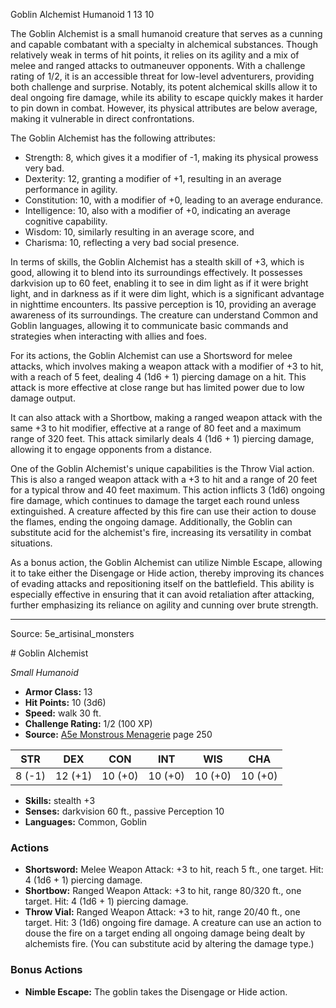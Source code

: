 <MonsterName/>Goblin Alchemist</MonsterName>
<CreatureType/>Humanoid</CreatureType>
<CR/>1</CR>
<AC/>13</AC>
<HP/>10</HP>
<summary>The Goblin Alchemist is a small humanoid creature that serves as a cunning and capable combatant with a specialty in alchemical substances. Though relatively weak in terms of hit points, it relies on its agility and a mix of melee and ranged attacks to outmaneuver opponents. With a challenge rating of 1/2, it is an accessible threat for low-level adventurers, providing both challenge and surprise. Notably, its potent alchemical skills allow it to deal ongoing fire damage, while its ability to escape quickly makes it harder to pin down in combat. However, its physical attributes are below average, making it vulnerable in direct confrontations.</summary>

<detail>

The Goblin Alchemist has the following attributes: 
- Strength: 8, which gives it a modifier of -1, making its physical prowess very bad.
- Dexterity: 12, granting a modifier of +1, resulting in an average performance in agility.
- Constitution: 10, with a modifier of +0, leading to an average endurance.
- Intelligence: 10, also with a modifier of +0, indicating an average cognitive capability.
- Wisdom: 10, similarly resulting in an average score, and 
- Charisma: 10, reflecting a very bad social presence.

In terms of skills, the Goblin Alchemist has a stealth skill of +3, which is good, allowing it to blend into its surroundings effectively. It possesses darkvision up to 60 feet, enabling it to see in dim light as if it were bright light, and in darkness as if it were dim light, which is a significant advantage in nighttime encounters. Its passive perception is 10, providing an average awareness of its surroundings. The creature can understand Common and Goblin languages, allowing it to communicate basic commands and strategies when interacting with allies and foes.

For its actions, the Goblin Alchemist can use a Shortsword for melee attacks, which involves making a weapon attack with a modifier of +3 to hit, with a reach of 5 feet, dealing 4 (1d6 + 1) piercing damage on a hit. This attack is more effective at close range but has limited power due to low damage output.

It can also attack with a Shortbow, making a ranged weapon attack with the same +3 to hit modifier, effective at a range of 80 feet and a maximum range of 320 feet. This attack similarly deals 4 (1d6 + 1) piercing damage, allowing it to engage opponents from a distance.

One of the Goblin Alchemist's unique capabilities is the Throw Vial action. This is also a ranged weapon attack with a +3 to hit and a range of 20 feet for a typical throw and 40 feet maximum. This action inflicts 3 (1d6) ongoing fire damage, which continues to damage the target each round unless extinguished. A creature affected by this fire can use their action to douse the flames, ending the ongoing damage. Additionally, the Goblin can substitute acid for the alchemist's fire, increasing its versatility in combat situations.

As a bonus action, the Goblin Alchemist can utilize Nimble Escape, allowing it to take either the Disengage or Hide action, thereby improving its chances of evading attacks and repositioning itself on the battlefield. This ability is especially effective in ensuring that it can avoid retaliation after attacking, further emphasizing its reliance on agility and cunning over brute strength.</detail>



---

Source: 5e_artisinal_monsters

<statblock>
# Goblin Alchemist

*Small* *Humanoid*

- **Armor Class:** 13
- **Hit Points:** 10 (3d6)
- **Speed:** walk 30 ft.
- **Challenge Rating:** 1/2 (100 XP)
- **Source:** [A5e Monstrous Menagerie](https://enpublishingrpg.com/products/level-up-monstrous-menagerie-a5e) page 250

| STR | DEX | CON | INT | WIS | CHA |
| --- | --- | --- | --- | --- | --- |
| 8 (-1) | 12 (+1) | 10 (+0) | 10 (+0) | 10 (+0) | 10 (+0) |

- **Skills:** stealth +3
- **Senses:** darkvision 60 ft., passive Perception 10
- **Languages:** Common, Goblin

### Actions

- **Shortsword:** Melee Weapon Attack: +3 to hit, reach 5 ft., one target. Hit: 4 (1d6 + 1) piercing damage.
- **Shortbow:** Ranged Weapon Attack: +3 to hit, range 80/320 ft., one target. Hit: 4 (1d6 + 1) piercing damage.
- **Throw Vial:** Ranged Weapon Attack: +3 to hit, range 20/40 ft., one target. Hit: 3 (1d6) ongoing fire damage. A creature can use an action to douse the fire on a target  ending all ongoing damage being dealt by alchemists fire. (You can substitute acid by altering the damage type.)

### Bonus Actions

- **Nimble Escape:** The goblin takes the Disengage or Hide action.


</statblock>


